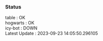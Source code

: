 ### Status


table : OK  
hogwarts : OK  
icy-bot : DOWN  
Latest Update : 2023-09-23 14:05:50.296105

